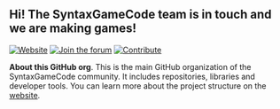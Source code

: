 ## Hi! The SyntaxGameCode team is in touch and we are making games!

[![Website](https://img.shields.io/static/v1?label=Website&message=syntax-gc.org&color=blue)](https://syntax-gc.org/)
[![Join the forum](https://img.shields.io/static/v1?label=Forum&message=forum.syntax-gc.org&color=green)](https://forum.syntax-gc.org/)
[![Contribute](https://img.shields.io/static/v1?label=Contribute&message=syntax-gc.org/participate&color=orange)](https://www.syntax-gc.org/participate/)

**About this GitHub org**.
This is the main GitHub organization of the SyntaxGameCode community.
It includes repositories, libraries and developer tools.
You can learn more about the project structure on the [website](https://www.syntax-gc.org/participate/code/).
